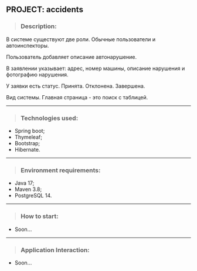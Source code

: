 ## PROJECT: accidents

>### Description:
В системе существуют две роли. Обычные пользователи и автоинспекторы.

Пользователь добавляет описание автонарушение.

В заявлении указывает: адрес, номер машины, описание нарушения и фотографию нарушения.

У заявки есть статус. Принята. Отклонена. Завершена.

Вид системы. Главная страница - это поиск с таблицей.

________________________________________________________________________
>### Technologies used:
- Spring boot;
- Thymeleaf;
- Bootstrap;
- Hibernate.
________________________________________________________________________
>### Environment requirements:
- Java 17;
- Maven 3.8;
- PostgreSQL 14.
________________________________________________________________________
>### How to start:
- Soon...
________________________________________________________________________
>### Application Interaction:
- Soon...